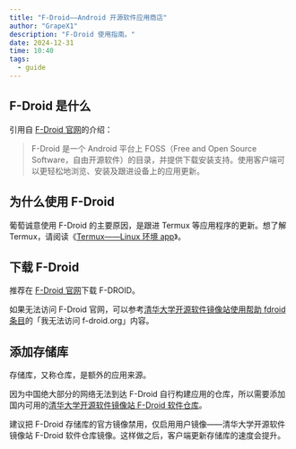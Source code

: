 ```yaml
---
title: "F-Droid——Android 开源软件应用商店"
author: "GrapeX1"
description: "F-Droid 使用指南。"
date: 2024-12-31
time: 10:40
tags:
  - guide
---
```


## F-Droid 是什么

引用自 [F-Droid 官网](https://f-droid.org/zh_Hans/)的介绍：

> F-Droid 是一个 Android 平台上 FOSS（Free and Open Source Software，自由开源软件）的目录，并提供下载安装支持。使用客户端可以更轻松地浏览、安装及跟进设备上的应用更新。

## 为什么使用 F-Droid

葡萄诚意使用 F-Droid 的主要原因，是跟进 Termux 等应用程序的更新。想了解 Termux，请阅读《[Termux——Linux 环境 app](docs/termux.md)》。

## 下载 F-Droid

推荐在 [F-Droid 官网](https://f-droid.org/zh_Hans/)下载 F-DROID。

如果无法访问 F-Droid 官网，可以参考[清华大学开源软件镜像站使用帮助 fdroid 条目](https://mirrors.tuna.tsinghua.edu.cn/help/fdroid/)的「我无法访问 f-droid.org」内容。

## 添加存储库

存储库，又称仓库，是额外的应用来源。

因为中国绝大部分的网络无法到达 F-Droid 自行构建应用的仓库，所以需要添加国内可用的[清华大学开源软件镜像站 F-Droid 软件仓库](https://mirrors.tuna.tsinghua.edu.cn/help/fdroid/)。

建议把 F-Droid 存储库的官方镜像禁用，仅启用用户镜像——清华大学开源软件镜像站 F-Droid 软件仓库镜像。这样做之后，客户端更新存储库的速度会提升。
